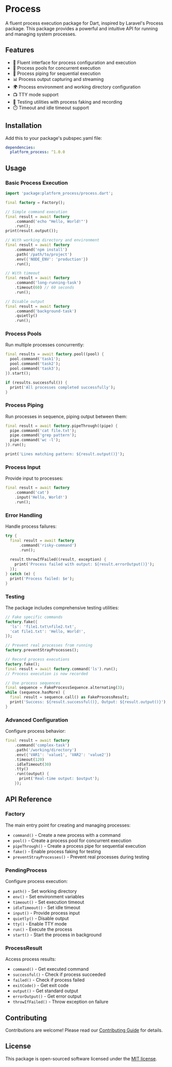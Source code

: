 # Process

A fluent process execution package for Dart, inspired by Laravel's Process package. This package provides a powerful and intuitive API for running and managing system processes.

## Features

- 🔄 Fluent interface for process configuration and execution
- 🚀 Process pools for concurrent execution
- 📝 Process piping for sequential execution
- 📊 Process output capturing and streaming
- 🌍 Process environment and working directory configuration
- 📺 TTY mode support
- 🧪 Testing utilities with process faking and recording
- ⏱️ Timeout and idle timeout support

## Installation

Add this to your package's pubspec.yaml file:

```yaml
dependencies:
  platform_process: ^1.0.0
```

## Usage

### Basic Process Execution

```dart
import 'package:platform_process/process.dart';

final factory = Factory();

// Simple command execution
final result = await factory
    .command('echo "Hello, World!"')
    .run();
print(result.output());

// With working directory and environment
final result = await factory
    .command('npm install')
    .path('/path/to/project')
    .env({'NODE_ENV': 'production'})
    .run();

// With timeout
final result = await factory
    .command('long-running-task')
    .timeout(60) // 60 seconds
    .run();

// Disable output
final result = await factory
    .command('background-task')
    .quietly()
    .run();
```

### Process Pools

Run multiple processes concurrently:

```dart
final results = await factory.pool((pool) {
  pool.command('task1');
  pool.command('task2');
  pool.command('task3');
}).start();

if (results.successful()) {
  print('All processes completed successfully');
}
```

### Process Piping

Run processes in sequence, piping output between them:

```dart
final result = await factory.pipeThrough((pipe) {
  pipe.command('cat file.txt');
  pipe.command('grep pattern');
  pipe.command('wc -l');
}).run();

print('Lines matching pattern: ${result.output()}');
```

### Process Input

Provide input to processes:

```dart
final result = await factory
    .command('cat')
    .input('Hello, World!')
    .run();
```

### Error Handling

Handle process failures:

```dart
try {
  final result = await factory
      .command('risky-command')
      .run();
      
  result.throwIfFailed((result, exception) {
    print('Process failed with output: ${result.errorOutput()}');
  });
} catch (e) {
  print('Process failed: $e');
}
```

### Testing

The package includes comprehensive testing utilities:

```dart
// Fake specific commands
factory.fake({
  'ls': 'file1.txt\nfile2.txt',
  'cat file1.txt': 'Hello, World!',
});

// Prevent real processes from running
factory.preventStrayProcesses();

// Record process executions
factory.fake();
final result = await factory.command('ls').run();
// Process execution is now recorded

// Use process sequences
final sequence = FakeProcessSequence.alternating(3);
while (sequence.hasMore) {
  final result = sequence.call() as FakeProcessResult;
  print('Success: ${result.successful()}, Output: ${result.output()}');
}
```

### Advanced Configuration

Configure process behavior:

```dart
final result = await factory
    .command('complex-task')
    .path('/working/directory')
    .env({'VAR1': 'value1', 'VAR2': 'value2'})
    .timeout(120)
    .idleTimeout(30)
    .tty()
    .run((output) {
      print('Real-time output: $output');
    });
```

## API Reference

### Factory

The main entry point for creating and managing processes:

- `command()` - Create a new process with a command
- `pool()` - Create a process pool for concurrent execution
- `pipeThrough()` - Create a process pipe for sequential execution
- `fake()` - Enable process faking for testing
- `preventStrayProcesses()` - Prevent real processes during testing

### PendingProcess

Configure process execution:

- `path()` - Set working directory
- `env()` - Set environment variables
- `timeout()` - Set execution timeout
- `idleTimeout()` - Set idle timeout
- `input()` - Provide process input
- `quietly()` - Disable output
- `tty()` - Enable TTY mode
- `run()` - Execute the process
- `start()` - Start the process in background

### ProcessResult

Access process results:

- `command()` - Get executed command
- `successful()` - Check if process succeeded
- `failed()` - Check if process failed
- `exitCode()` - Get exit code
- `output()` - Get standard output
- `errorOutput()` - Get error output
- `throwIfFailed()` - Throw exception on failure

## Contributing

Contributions are welcome! Please read our [Contributing Guide](CONTRIBUTING.md) for details.

## License

This package is open-sourced software licensed under the [MIT license](LICENSE).

